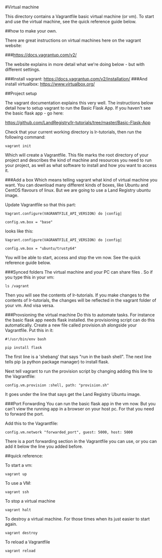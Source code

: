 #Virtual machine

This directory contains a Vagrantfile basic virtual machine (or vm).
To start and use the virtual machine, see the quick reference guide below.

##how to make your own.

There are great instructions on virtual machines here on the vagrant website:

###https://docs.vagrantup.com/v2/

The website explains in more detail what we're doing below - but with different settings.

###Install vagrant: https://docs.vagrantup.com/v2/installation/
###And install virtualbox: https://www.virtualbox.org/  

##Project setup

The vagrant documentation explains this very well.  The instructions below detail how to 
setup vagrant to run the Basic Flask App.  If you haven't see the basic flask app - go here:

https://github.com/LandRegistry/lr-tutorials/tree/master/Basic-Flask-App

Check that your current working directory is lr-tutorials, then run the following command:

```shell
vagrant init
```

Which will create a Vagrantfile. This file marks the root directory of your project and describes
the kind of machine and resources you need to run your project, as well as what software to install 
and how you want to access it.

###Add a box
Which means telling vagrant what kind of virtual machine you want.  You can download many different
kinds of boxes, like Ubuntu and CentOS flavours of linux.  But we are going to use a Land Registry 
ubuntu image.

Update Vagrantfile so that this part:

 
```shell
Vagrant.configure(VAGRANTFILE_API_VERSION) do |config|
```

```shell
config.vm.box = "base"
```

looks like this:

```shell
Vagrant.configure(VAGRANTFILE_API_VERSION) do |config|
```

```shell
config.vm.box = "ubuntu/trusty64"
```

You will be able to start, access and stop the vm now.  See the quick reference guide below.

###Synced folders
The virtual machine and your PC can share files .  So if you type this in your vm:

```shell
ls /vagrant
```

Then you will see the contents of lr-tutorials. If you make changes to the contents of 
lr-tutorials, the changes will be reflected in the vagrant folder of your vm.  And visa versa.

###Provsioning the virtual machine
Do this to automate tasks.  For instance the basic flask app needs flask installed.  the provisioning script
can do this automatically.  Create a new file called provision.sh alongside your Vagrantfile.  Put this in it:

```shell
#!/usr/bin/env bash
```

```shell
pip install flask
```

The first line is a 'shebang' that says "run in the bash shell".  The next line tells pip 
(a python package manager) to install flask.  

Next tell vagrant to run the provision script by changing adding this line to the Vagrantfile:

```shell
config.vm.provision :shell, path: "provision.sh"
```

It goes under the line that says get the Land Registry Ubuntu image.

###Port Forwarding
You can run the basic flask app in the vm now.  But you can't view the running app in a browser on
your host pc.  For that you need to forward the port.

Add this to the Vagrantfile:

```shell
config.vm.network "forwarded_port", guest: 5000, host: 5000
```

There is a port forwarding section in the Vagrantfile you can use, or you can add it below the line you
added before.


##quick reference:

To start a vm:

```shell
vagrant up
```

To use a VM:

```shell
vagrant ssh
```

To stop a virtual machine

```shell
vagrant halt
```

To destroy a virtual machine.  For those times when its just easier to start again.

```shell
vagrant destroy
```

To reload a Vagrantfile

```shell
vagrant reload
```


